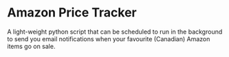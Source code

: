 # Amazon Price Tracker
 A light-weight python script that can be scheduled to run in the background to send you email notifications when your favourite (Canadian) Amazon items go on sale.
